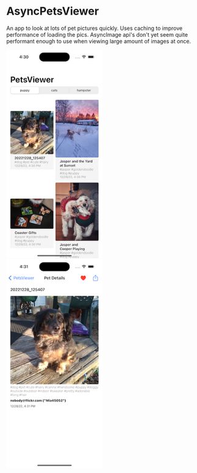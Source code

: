 # AsyncPetsViewer
An app to look at lots of pet pictures quickly. Uses caching to improve performance of loading the pics. AsyncImage api's don't yet seem quite performant enough to use when viewing large amount of images at once.

<img src="https://github.com/wiseguy16/AsyncPetsViewer/blob/main/puppiesList.png" width=50% height=50%>
<img src="https://github.com/wiseguy16/AsyncPetsViewer/blob/main/puppyDetail.png" width=50% height=50%>

